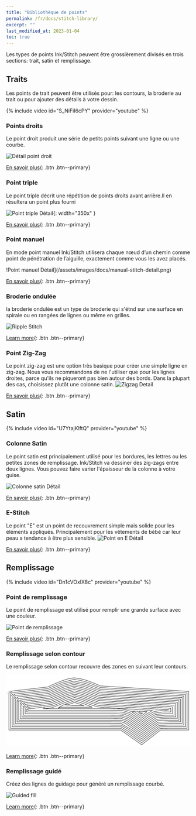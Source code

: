 ```yaml
---
title: "Bibliothèque de points"
permalink: /fr/docs/stitch-library/
excerpt: ""
last_modified_at: 2023-01-04
toc: true
---
```

Les types de points Ink/Stitch peuvent être grossièrement divisés en trois sections: trait, satin et remplissage.

## Traits

Les points de trait peuvent être utilisés pour: les contours, la broderie au trait ou pour ajouter des détails à votre dessin.

{% include video id="S_NiFiI6cPY" provider="youtube" %}

### Points droits
Le point droit produit une série de petits points suivant une ligne ou une courbe.

![Détail point droit](/assets/images/docs/running-stitch-detail.jpg)

[En savoir plus](/fr/docs/stitches/running-stitch/){: .btn .btn--primary}

### Point triple
Le point triple décrit une répétition de points droits avant arrière.Il en résultera un point plus fourni 

![Point triple Détail](/assets/images/docs/bean-stitch-detail.jpg){: width="350x" }

[En savoir plus](/fr/docs/stitches/bean-stitch/){: .btn .btn--primary}

### Point manuel
En mode point manuel Ink/Stitch utilisera chaque nœud d’un chemin comme point de pénétration de l’aiguille, exactement comme vous les avez placés. 

!Point manuel Détail](/assets/images/docs/manual-stitch-detail.png)

[En savoir plus](/fr/docs/stitches/manual-stitch/){: .btn .btn--primary}

### Broderie ondulée
la broderie ondulée est un type de broderie qui s'étnd sur une surface en spirale ou en rangées de lignes ou même en grilles. 

![Ripple Stitch](/assets/images/docs/ripplefly.jpg)

[Learn more](/docs/stitches/ripple-stitch){: .btn .btn--primary}

### Point Zig-Zag
Le point zig-zag est une option très basique pour créer une simple ligne en zig-zag. Nous vous recommandons de ne l'utiliser que pour les lignes droites, parce qu'ils ne piqueront pas bien autour des bords. Dans la plupart des cas, choisissez plutôt une colonne satin.
![Zigzag Detail](/assets/images/docs/zigzag-stitch-detail.png)

[En savoir plus](/fr/docs/stitches/zigzag-stitch/){: .btn .btn--primary}


## Satin

{% include video id="U7YtajKlftQ" provider="youtube" %}

### Colonne Satin
Le point satin est principalement utilisé pour les bordures, les lettres ou les petites zones de remplissage.
Ink/Stitch va dessiner des zig-zags entre deux lignes. Vous pouvez faire varier l'épaisseur de la colonne à votre guise.

![Colonne satin Détail](/assets/images/docs/satin-column-detail.png)

[En savoir plus](/fr/docs/stitches/satin-column/){: .btn .btn--primary}

### E-Stitch
Le point "E" est un point de recouvrement simple mais solide pour les éléments appliqués. Principalement pour les vêtements de bébé car leur peau a tendance à être plus sensible.
![Point en E Détail](/assets/images/docs/e-stitch-detail.jpg)

[En savoir plus](/fr/docs/stitches/e-stitch/){: .btn .btn--primary}


## Remplissage

{% include video id="Dn1cVOxlX8c" provider="youtube" %}

### Point de remplissage
Le point de remplissage est utilisé pour remplir une grande surface avec une couleur.

![Point de remplissage](/assets/images/docs/fill-stitch-realistic.png)

[En savoir plus](/fr/docs/stitches/fill-stitch/){: .btn .btn--primary}

### Remplissage selon contour
Le remplissage selon contour recouvre des zones en suivant leur contours.

![Contour stitch](/assets/images/docs/contour-fill-detail.jpg)

[Learn more](/fr/docs/stitches/contour-stitch){: .btn .btn--primary}

### Remplissage guidé
Créez des lignes de guidage pour généré un remplissage courbé.

![Guided fill](/assets/images/docs/guided-fill-complex.svg)

[Learn more](/fr/docs/stitches/guided-fill){: .btn .btn--primary}
